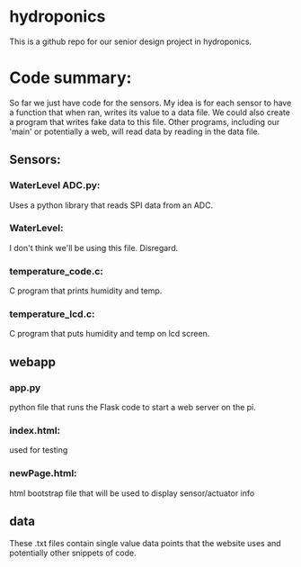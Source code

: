 # hydroponics
This is a github repo for our senior design project in hydroponics.

# Code summary:
So far we just have code for the sensors. My idea is for each sensor to have a function that when ran, writes its value to a data file. We could also create a program that writes fake data to this file. Other programs, including our 'main' or potentially a web, will read data by reading in the data file.

## Sensors:
### WaterLevel ADC.py:
Uses a python library that reads SPI data from an ADC. 

### WaterLevel:
I don't think we'll be using this file. Disregard.

### temperature_code.c:
C program that prints humidity and temp.

### temperature_lcd.c:
C program that puts humidity and temp on lcd screen. 

## webapp
### app.py
python file that runs the Flask code to start a web server on the pi.

### index.html:
used for testing

### newPage.html:
html bootstrap file that will be used to display sensor/actuator info

## data
These .txt files contain single value data points that the website uses and potentially other snippets of code.
